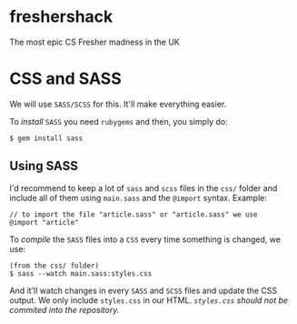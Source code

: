 freshershack
============

The most epic CS Fresher madness in the UK

CSS and SASS
============

We will use `SASS/SCSS` for this. It'll make everything easier.

To *install* `SASS` you need `rubygems` and then, you simply do:

    $ gem install sass

Using SASS
----------

I'd recommend to keep a lot of `sass` and `scss` files in the `css/` folder and include all of them using `main.sass` and the `@import` syntax. Example:

    // to import the file "article.sass" or "article.sass" we use
    @import "article"

To *compile* the `SASS` files into a `CSS` every time something is changed, we use:

	(from the css/ folder)
    $ sass --watch main.sass:styles.css

And it'll watch changes in every `SASS` and `SCSS` files and update the CSS output. We only include `styles.css` in our HTML. *`styles.css` should not be commited into the repository.*

